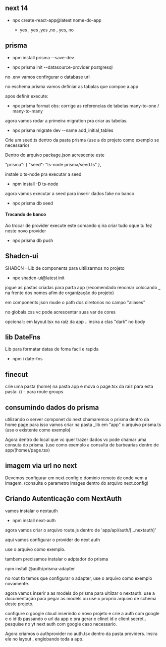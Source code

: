 ## next 14

- npx create-react-app@latest nome-do-app

  - yes , yes ,yes ,no , yes, no


## prisma

- npm install prisma --save-dev

- npx prisma init --datasource-provider postgresql

no .env vamos confirgurar o database url

no eschema.prisma vamos definiar as tabalas que compoe a app

apos definir execute:
- npx prisma format
obs: corrige as referencias de tabelas many-to-one / many-to-many

agora vamos rodar a primeira migration pra criar as tabelas.

- npx prisma migrate dev --name add_initial_tables

Crie um seed.ts dentro da pasta prisma
(use a do projeto como exemplo se necessario)

Dentro do arquivo package.json acrescente este

 "prisma": {
    "seed": "ts-node prisma/seed.ts"
  },

instale o ts-node pra executar a seed

 - npm install -D ts-node

agora vamos executar a seed para inserir dados fake no banco

- npx prisma db seed

#### Trocando de banco

Ao trocar de provider execute este comando q ira criar tudo oque tu fez neste novo provider

- npx prisma db push

## Shadcn-ui

SHADCN - Lib de components para ultilizarmos no projeto

- npx shadcn-ui@latest init

jogue as pastas criadas para parta app
(recomendado renomar colocando _ na frente dos nomes afim de organização do projeto)

em components.json mude o path dos diretorios no campo "aliases"

no globals.css vc pode acrescentar suas var de cores

opcional:: em layout.tsx na raiz da app .. insira a clas "dark" no body 

## lib DateFns
Lib para formatar datas de foma facil e rapida
- npm i date-fns

## finecut

crie uma pasta (home) na pasta app e mova o page.tsx da raiz para esta pasta.
() - para route groups

## consumindo dados do prisma

utilizando o server componet do next chamaremos o prisma dentro da home page
para isso vamos criar na pasta _lib em "app" o arquivo prisma.ts
(use o existente como exemplo)

Agora dentro do local que vc quer trazer dados vc pode chamar uma consuta do prisma.
(use como exemplo a consulta de barbearias dentro de app/(home)/page.tsx)

## imagem via url no next

Devemos configurar em next config o dominio remoto de onde vem a imagem.
(consulte o parametro images dentro do arquivo next.config)


## Criando Autenticação com NextAuth

vamos instalar o nextauth

- npm install next-auth

agora vamos criar o arquivo route.js dentro de 
'app/api/auth/[...nextauth]'

aqui vamos configurar o provider do next auth

use o arquivo como exemplo.

tambem precisamos instalar o adptador do prisma

 npm install @auth/prisma-adapter

 no rout tb temos que configurar o adapter,
use o arquivo como exemplo novamente.

agora vamos inserir a as models do prisma para ultilzar o nextauth.
use a documentação para pegar as models ou use o proprio arquivo de schema deste projeto.


configure o google cloud inserindo o novo projeto e crie a auth com google e o id tb passando o url da app e pra gerar o clinet id e client secret.. 
pesquise no yt next auth com google caso necessario.

Agora criamos o authprovider no auth.tsx  dentro da pasta providers.
Insira ele no layout , englobando toda a app.
